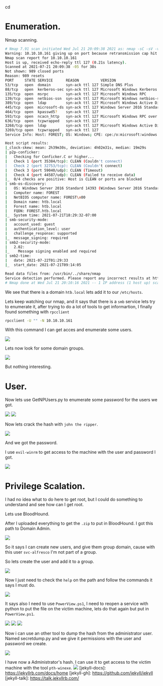 cd 
# Enumeration.
Nmap scanning.

``` bash 
# Nmap 7.91 scan initiated Wed Jul 21 20:09:38 2021 as: nmap -sC -sV -vvv -T5 -oA targeted 10.10.10.161
Warning: 10.10.10.161 giving up on port because retransmission cap hit (2).
Nmap scan report for 10.10.10.161
Host is up, received echo-reply ttl 127 (0.21s latency).
Scanned at 2021-07-21 20:09:38 -05 for 38s
Not shown: 989 closed ports
Reason: 989 resets
PORT     STATE SERVICE      REASON          VERSION
53/tcp   open  domain       syn-ack ttl 127 Simple DNS Plus
88/tcp   open  kerberos-sec syn-ack ttl 127 Microsoft Windows Kerberos (server time: 2021-07-22 01:29:20Z)
135/tcp  open  msrpc        syn-ack ttl 127 Microsoft Windows RPC
139/tcp  open  netbios-ssn  syn-ack ttl 127 Microsoft Windows netbios-ssn
389/tcp  open  ldap         syn-ack ttl 127 Microsoft Windows Active Directory LDAP (Domain: htb.local, Site: Default-First-Site-Name)
445/tcp  open  microsoft-ds syn-ack ttl 127 Windows Server 2016 Standard 14393 microsoft-ds (workgroup: HTB)
464/tcp  open  kpasswd5?    syn-ack ttl 127
593/tcp  open  ncacn_http   syn-ack ttl 127 Microsoft Windows RPC over HTTP 1.0
636/tcp  open  tcpwrapped   syn-ack ttl 127
3268/tcp open  ldap         syn-ack ttl 127 Microsoft Windows Active Directory LDAP (Domain: htb.local, Site: Default-First-Site-Name)
3269/tcp open  tcpwrapped   syn-ack ttl 127
Service Info: Host: FOREST; OS: Windows; CPE: cpe:/o:microsoft:windows

Host script results:
|_clock-skew: mean: 2h39m30s, deviation: 4h02m31s, median: 19m29s
| p2p-conficker: 
|   Checking for Conficker.C or higher...
|   Check 1 (port 35384/tcp): CLEAN (Couldn't connect)
|   Check 2 (port 32753/tcp): CLEAN (Couldn't connect)
|   Check 3 (port 59040/udp): CLEAN (Timeout)
|   Check 4 (port 44587/udp): CLEAN (Failed to receive data)
|_  0/4 checks are positive: Host is CLEAN or ports are blocked
| smb-os-discovery: 
|   OS: Windows Server 2016 Standard 14393 (Windows Server 2016 Standard 6.3)
|   Computer name: FOREST
|   NetBIOS computer name: FOREST\x00
|   Domain name: htb.local
|   Forest name: htb.local
|   FQDN: FOREST.htb.local
|_  System time: 2021-07-21T18:29:32-07:00
| smb-security-mode: 
|   account_used: guest
|   authentication_level: user
|   challenge_response: supported
|_  message_signing: required
| smb2-security-mode: 
|   2.02: 
|_    Message signing enabled and required
| smb2-time: 
|   date: 2021-07-22T01:29:33
|_  start_date: 2021-07-21T09:14:05

Read data files from: /usr/bin/../share/nmap
Service detection performed. Please report any incorrect results at https://nmap.org/submit/ .
# Nmap done at Wed Jul 21 20:10:16 2021 -- 1 IP address (1 host up) scanned in 38.28 seconds
```

We see that there is a domain `htb.local` lets add it to our `/etc/hosts`.

Lets keep watching our nmap, and it says that there is a `smb` service lets try to enumerate it, after trying to do a lot of tools to get informartion, I finally found something with `rpcclient` 

``` bash
rpcclient -U "" -N 10.10.10.161
```

With this command I can get acces and enumerate some users.

<img src="/assets/img/forest/1.png">

Lets now look for some domain groups.

<img src="/assets/img/forest/2.png">

But nothing interesting.

# User.

Now lets use GetNPUsers.py to enumerate some password for the users we got.

<img src="/assets/img/forest/3.png">

<img src="/assets/img/forest/4.png">

Now lets crack the hash with `john the ripper`.

<img src="/assets/img/forest/5.png">

And we got the password.

I use `evil-winrm` to get access to the machine with the user and password I got.

<img src="/assets/img/forest/6.png">

# Privilege Scalation.
I had no idea what to do here to get root, but I could do something to understand and see how can I get root.

Lets use BloodHound.

After I uploaded everything to get the `.zip` to put in BloodHound. I got this path to Domain Admin.

<img src="/assets/img/forest/7.png">

So it says I can create new users, and give them group domain, cause with this user `svc-alfresco` I'm not part of a group.

So lets create the user and add it to a group.

<img src="/assets/img/forest/8.png">

Now I just need to check the `help` on the path and follow the commands it says I must do.

<img src="/assets/img/forest/9.png">

It says also I need to use `PowerView.ps1`, I need to reopen a service with python to put the file on the victim machine, lets do that again but put in `PowerView.ps1`.

<img src="/assets/img/forest/10.png">
<img src="/assets/img/forest/11.png">
<img src="/assets/img/forest/12.png">

Now i can use an other tool to dump the hash from the administrator user. Named secretdump.py and we give it permissions with the user and password we create.

<img src="/assets/img/forest/13.png">

I have now a Administrator's hash. I can use it to get access to the victim machine with the tool `pth-winexe`.
<img src="/assets/img/forest/14.png">
[jekyll-docs]: https://jekyllrb.com/docs/home
[jekyll-gh]:   https://github.com/jekyll/jekyll
[jekyll-talk]: https://talk.jekyllrb.com/
